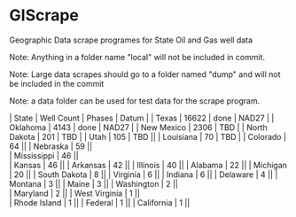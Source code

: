 # GIScrape
Geographic Data scrape programes for State Oil and Gas well data

Note: Anything in a folder name "local" will not be included in commit.

Note: Large data scrapes should go to a folder named "dump" and will not be included in the commit

Note: a data folder can be used for test data for the scrape program.

| State	| Well Count	| Phases	| Datum |
| Texas	| 16622	| done	| NAD27 |
| Oklahoma	| 4143	| done	| NAD27 |
| New Mexico	| 2306	| TBD	|
| North Dakota	| 201	| TBD	|
| Utah	| 105	| TBD	||
| Louisiana	| 70	| TBD	|
| Colorado	| 64 ||
| Nebraska	| 59	||	
| Mississippi	| 46	||	
| Kansas	| 46		||
| Arkansas	| 42		||
| Illinois	| 40		||
| Alabama	| 22		||
| Michigan	| 20		||
| South Dakota	| 8		||
| Virginia	| 6		||
| Indiana	| 6		||
| Delaware	| 4		||
| Montana	| 3		||
| Maine	| 3		||
| Washington	| 2	||	
| Maryland	| 2		||
| West Virginia	| 1	||	
| Rhode Island	| 1		||
| Federal	| 1		||
| California	| 1 ||		


